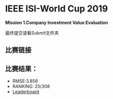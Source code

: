 # IEEE ISI-World Cup 2019 
**Mission 1.Company Investment Value Evaluation**

最终提交请看Submit文件夹

## 比赛链接
[](http://www.linkx.ac.cn/#/title)

## 比赛结果：
* RMSE:3.856
* RANKING: 25/308
* [Leaderboard](http://www.linkx.ac.cn/#/ranking)
